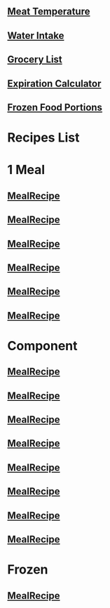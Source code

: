 ## [Meat Temperature](https://www.clickthisnick.com/recipes/meatTemp.html)
## [Water Intake](https://www.clickthisnick.com/recipes/waterIntake.html)
## [Grocery List](https://www.clickthisnick.com/recipes/groceryList.html)
## [Expiration Calculator](https://www.clickthisnick.com/recipes/expirationCalculator.html)
## [Frozen Food Portions](https://www.clickthisnick.com/recipes/frozenFood.html)
# Recipes List
# 1 Meal
## [MealRecipe](https://www.clickthisnick.com/recipes/dist/mealrecipe.html)

## [MealRecipe](https://www.clickthisnick.com/recipes/dist/mealrecipe.html)

## [MealRecipe](https://www.clickthisnick.com/recipes/dist/mealrecipe.html)

## [MealRecipe](https://www.clickthisnick.com/recipes/dist/mealrecipe.html)

## [MealRecipe](https://www.clickthisnick.com/recipes/dist/mealrecipe.html)

## [MealRecipe](https://www.clickthisnick.com/recipes/dist/mealrecipe.html)

# Component
## [MealRecipe](https://www.clickthisnick.com/recipes/dist/mealrecipe.html)

## [MealRecipe](https://www.clickthisnick.com/recipes/dist/mealrecipe.html)

## [MealRecipe](https://www.clickthisnick.com/recipes/dist/mealrecipe.html)

## [MealRecipe](https://www.clickthisnick.com/recipes/dist/mealrecipe.html)

## [MealRecipe](https://www.clickthisnick.com/recipes/dist/mealrecipe.html)

## [MealRecipe](https://www.clickthisnick.com/recipes/dist/mealrecipe.html)

## [MealRecipe](https://www.clickthisnick.com/recipes/dist/mealrecipe.html)

## [MealRecipe](https://www.clickthisnick.com/recipes/dist/mealrecipe.html)

# Frozen
## [MealRecipe](https://www.clickthisnick.com/recipes/dist/mealrecipe.html)

